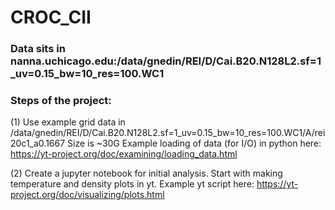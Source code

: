 # CROC_CII

### Data sits in nanna.uchicago.edu:/data/gnedin/REI/D/Cai.B20.N128L2.sf=1_uv=0.15_bw=10_res=100.WC1

### Steps of the project:
(1) Use example grid data in  /data/gnedin/REI/D/Cai.B20.N128L2.sf=1_uv=0.15_bw=10_res=100.WC1/A/rei20c1_a0.1667
Size is ~30G  Example loading of data (for I/O) in python here: https://yt-project.org/doc/examining/loading_data.html

(2)  Create a jupyter notebook for initial analysis.  Start with making temperature and density plots in yt.  Example yt script here: https://yt-project.org/doc/visualizing/plots.html

